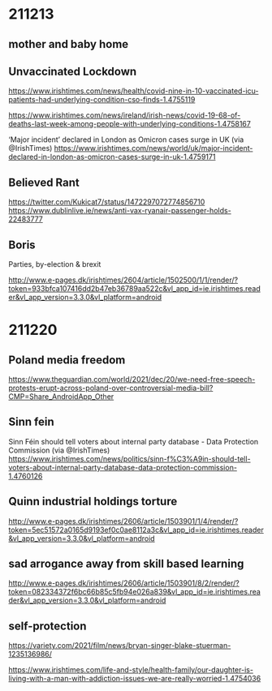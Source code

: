 # 211213

## mother and baby home


## Unvaccinated Lockdown
https://www.irishtimes.com/news/health/covid-nine-in-10-vaccinated-icu-patients-had-underlying-condition-cso-finds-1.4755119


https://www.irishtimes.com/news/ireland/irish-news/covid-19-68-of-deaths-last-week-among-people-with-underlying-conditions-1.4758167

‘Major incident’ declared in London as Omicron cases surge in UK (via @IrishTimes) https://www.irishtimes.com/news/world/uk/major-incident-declared-in-london-as-omicron-cases-surge-in-uk-1.4759171

## Believed Rant
https://twitter.com/Kukicat7/status/1472297072774856710
https://www.dublinlive.ie/news/anti-vax-ryanair-passenger-holds-22483777

## Boris
Parties, by-election & brexit 

http://www.e-pages.dk/irishtimes/2604/article/1502500/1/1/render/?token=933bfca107416dd2b47eb36789aa522c&vl_app_id=ie.irishtimes.reader&vl_app_version=3.3.0&vl_platform=android


# 211220
## Poland media freedom
https://www.theguardian.com/world/2021/dec/20/we-need-free-speech-protests-erupt-across-poland-over-controversial-media-bill?CMP=Share_AndroidApp_Other


## Sinn fein
Sinn Féin should tell voters about internal party database - Data Protection Commission (via @IrishTimes) https://www.irishtimes.com/news/politics/sinn-f%C3%A9in-should-tell-voters-about-internal-party-database-data-protection-commission-1.4760126

## Quinn industrial holdings torture
http://www.e-pages.dk/irishtimes/2606/article/1503901/1/4/render/?token=5ec51572a0165d9193ef0c0ae8112a3c&vl_app_id=ie.irishtimes.reader&vl_app_version=3.3.0&vl_platform=android


## sad arrogance away from skill based learning
http://www.e-pages.dk/irishtimes/2606/article/1503901/8/2/render/?token=082334372f6bc66b85c5fb94e026a839&vl_app_id=ie.irishtimes.reader&vl_app_version=3.3.0&vl_platform=android


## self-protection

https://variety.com/2021/film/news/bryan-singer-blake-stuerman-1235136986/

https://www.irishtimes.com/life-and-style/health-family/our-daughter-is-living-with-a-man-with-addiction-issues-we-are-really-worried-1.4754036
